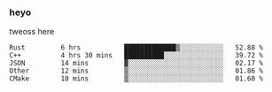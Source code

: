 ### heyo
tweoss here

<!--START_SECTION:waka-->

```text
Rust         6 hrs           █████████████▒░░░░░░░░░░░   52.88 %
C++          4 hrs 30 mins   ██████████░░░░░░░░░░░░░░░   39.72 %
JSON         14 mins         ▓░░░░░░░░░░░░░░░░░░░░░░░░   02.17 %
Other        12 mins         ▒░░░░░░░░░░░░░░░░░░░░░░░░   01.86 %
CMake        10 mins         ▒░░░░░░░░░░░░░░░░░░░░░░░░   01.60 %
```

<!--END_SECTION:waka-->

<!--
**Tweoss/tweoss** is a ✨ _special_ ✨ repository because its `README.md` (this file) appears on your GitHub profile.

Here are some ideas to get you started:

- 🔭 I’m currently working on ...
- 🌱 I’m currently learning ...
- 👯 I’m looking to collaborate on ...
- 🤔 I’m looking for help with ...
- 💬 Ask me about ...
- 📫 How to reach me: ...
- 😄 Pronouns: ...
- ⚡ Fun fact: ...
-->
